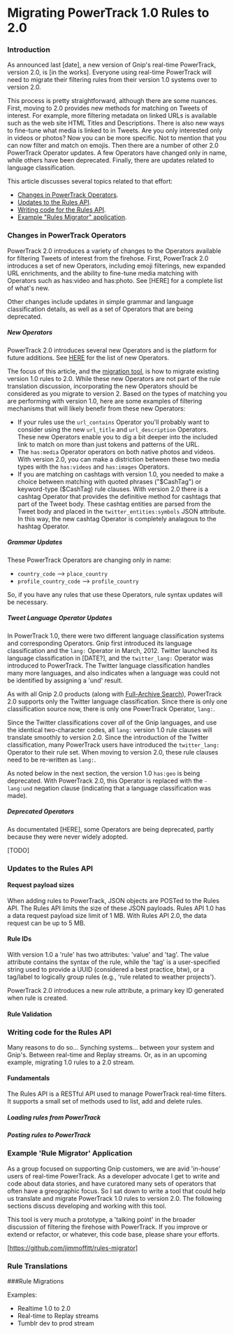 # Migrating PowerTrack 1.0 Rules to 2.0

### Introduction

As announced last [date], a new version of Gnip's real-time PowerTrack, version 2.0, is [in the works]. Everyone using real-time PowerTrack will need to migrate their filtering rules from their version 1.0 systems over to version 2.0. 

This process is pretty straightforward, although there are some nuances. First, moving to 2.0 provides new methods for matching on Tweets of interest. For example, more filtering metadata on linked URLs is available such as the web site HTML Titles and Descriptions. There is also new ways to fine-tune what media is linked to in Tweets. Are you only interested only in videos or photos? Now you can be more specific. Not to mention that you can now filter and match on emojis. Then there are a number of other 2.0 PowerTrack Operator updates. A few Operators have changed only in name, while others have been deprecated. Finally, there are updates related to language classification.

This article discusses several topics related to that effort:

+ [Changes in PowerTrack Operators](#operator_changes).
+ [Updates to the Rules API](#rules_api_changes).
+ [Writing code for the Rules API](#writing_code).
+ [Example "Rules Migrator" application](#rule_migrator).   
 
### Changes in PowerTrack Operators <a id="operator_changes" class="tall">&nbsp;</a>

PowerTrack 2.0 introduces a variety of changes to the Operators available for filtering Tweets of interest from the firehose. First, PowerTrack 2.0 introduces a set of new Operators, including emoji filterings, new expanded URL enrichments, and the ability to fine-tune media matching with Operators such as has:video and has:photo. See [HERE] for a complete list of what's new.

Other changes include updates in simple grammar and language classification details, as well as a set of Operators that are being deprecated. 

##### New Operators 

PowerTrack 2.0 introduces several new Operators and is the platform for future additions. See [HERE](http://support.gnip.com/apis/powertrack2.0/overview.html#NewFeatures) for the list of new Operators.

The focus of this article, and the [migration tool](#rule_migrator), is how to migrate existing version 1.0 rules to 2.0. While these new Operators are not part of the rule translation discussion, incorporating the new Operators should be considered as you migrate to version 2. Based on the types of matching you are performing with version 1.0, here are some examples of filtering mechanisms that will likely benefir from these new Operators:

+ If your rules use the ```url_contains``` Operator you'll probably want to consider using the new ```url_title``` and ```url_description``` Operators. These new Operators enable you to dig a bit deeper into the included link to match on more than just tokens and patterns of the URL.   
+ The ```has:media``` Operator operators on both native photos and videos. With version 2.0, you can make a distriction between these two media types with the ```has:videos``` and ```has:images``` Operators. 
+ If you are matching on cashtags with version 1.0, you needed to make a choice between matching with quoted phrases ("\$CashTag\") or keyword-type ($CashTag) rule clauses. With version 2.0 there is a cashtag Operator that provides the definitive method for cashtags that part of the Tweet body. These cashtag entities are parsed from the Tweet body and placed in the ```twitter_entities:symbols``` JSON attribute. In this way, the new cashtag Operator is completely analagous to the hashtag Operator.     

##### Grammar Updates

These PowerTrack Operators are changing only in name:

+ ```country_code``` --> ```place_country```
+ ```profile_country_code``` --> ```profile_country```
 
So, if you have any rules that use these Operators, rule syntax updates will be necessary. 

##### Tweet Language Operator Updates

In PowerTrack 1.0, there were two different language classification systems and corresponding Operators. Gnip first introduced its language classification and the ```lang:``` Operator in March, 2012. Twitter launched its language classification in [DATE?], and the ```twitter_lang:``` Operator was introduced to PowerTrack. The Twitter language classification handles many more languages, and also indicates when a language was could not be identified by assigning a 'und' result. 

As with all Gnip 2.0 products (along with [Full-Archive Search](http://support.gnip.com/apis/search_full_archive_api/)), PowerTrack 2.0 supports only the Twitter language classification. Since there is only one classification source now, there is only one PowerTrack Operator, ```lang:```. 

Since the Twitter classifications cover *all* of the Gnip languages, and use the identical two-character codes, all ```lang:``` version 1.0 rule clauses will translate smoothly to version 2.0. Since the introduction of the Twitter classification, many PowerTrack users have introduced the ```twitter_lang:``` Operator to their rule set. When moving to version 2.0, these rule clauses need to be re-written as ```lang:```.

As noted below in the next section, the version 1.0 ```has:geo``` is being deprecated. With PowerTrack 2.0, this Operator is replaced with the ```-lang:und``` negation clause (indicating that a language classification was made).

##### Deprecated Operators

As documentated [HERE], some Operators are being deprecated, partly because they were never widely adopted.

[TODO]
        
        
### Updates to the Rules API <a id="rules_api_changes" class="tall">&nbsp;</a>  

#### Request payload sizes
 
When adding rules to PowerTrack, JSON objects are POSTed to the Rules API. The Rules API limits the size of these JSON 
payloads. Rules API 1.0 has a data request payload size limit of 1 MB. With Rules API 2.0, the data request can be up to 
5 MB. 
 
#### Rule IDs 

With version 1.0 a 'rule' has two attributes: 'value' and 'tag'. The value attribute contains the syntax of the rule, 
while the 'tag' is a user-specified string used to provide a UUID (considered a best practice, btw), or a tag/label to 
logically group rules (e.g., 'rule related to weather projects').
  
PowerTrack 2.0 introduces a new rule attribute, a primary key ID generated when rule is created.
    
#### Rule Validation
 

### Writing code for the Rules API <a id="writing_code" class="tall">&nbsp;</a>

Many reasons to do so... Synching systems... between your system and Gnip's. Between real-time and Replay streams. Or, 
as in an upcoming example, migrating 1.0 rules to a 2.0 stream.  

#### Fundamentals

The Rules API is a RESTful API used to manage PowerTrack real-time filters. It supports a small set of methods used to 
list, add and delete rules. 

##### Loading rules from PowerTrack

##### Posting rules to PowerTrack


### Example 'Rule Migrator' Application <a id="rule_migrator" class="tall">&nbsp;</a>

As a group focused on supporting Gnip customers, we are avid 'in-house' users of real-time PowerTrack. As a developer advocate I get to write and code about data stories, and have curatored many sets of operators that often have a greographic focus. So I sat down to write a tool that could help us translate and migrate PowerTrack 1.0 rules to version 2.0. The following sections discuss developing and working with this tool.

This tool is very much a prototype, a 'talking point' in the broader discussion of filtering the firehose with PowerTrack. If you improve or extend or refactor, or whatever, this code base, please share your efforts.

[https://github.com/jimmoffitt/rules-migrator]

### Rule Translations

###Rule Migrations


Examples:

+ Realtime 1.0 to 2.0
+ Real-time to Replay streams
+ Tumblr dev to prod stream







